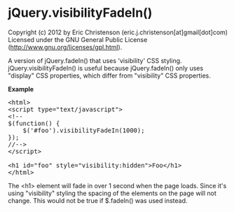 ﻿jQuery.visibilityFadeIn()
=========================

Copyright (c) 2012 by Eric Christenson (eric.j.christenson[at]gmail[dot]com)<br />
Licensed under the GNU General Public License (http://www.gnu.org/licenses/gpl.html).

A version of jQuery.fadeIn() that uses 'visibility' CSS styling. jQuery.visibilityFadeIn() is useful because jQuery.fadeIn() only uses "display" CSS properties, which differ from "visibility" CSS properties.


**Example**
<pre>
&lt;html&gt;
&lt;script type="text/javascript"&gt;
&lt;!--
$(function() {
    $('#foo').visibilityFadeIn(1000);
});
//--&gt;
&lt;/script&gt;

&lt;h1 id="foo" style="visibility:hidden">Foo&lt;/h1&gt;
&lt;/html&gt;
</pre>

The &lt;h1&gt; element will fade in over 1 second when the page loads. Since it's using "visibility" styling the spacing of the elements on the page will not change. This would not be true if $.fadeIn() was used instead. 